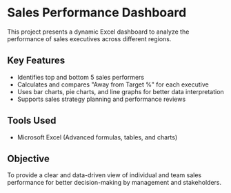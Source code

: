 # Sales Performance Dashboard

This project presents a dynamic Excel dashboard to analyze the performance of sales executives across different regions.

## Key Features
- Identifies top and bottom 5 sales performers
- Calculates and compares "Away from Target %" for each executive
- Uses bar charts, pie charts, and line graphs for better data interpretation
- Supports sales strategy planning and performance reviews

## Tools Used
- Microsoft Excel (Advanced formulas, tables, and charts)

## Objective
To provide a clear and data-driven view of individual and team sales performance for better decision-making by management and stakeholders.
